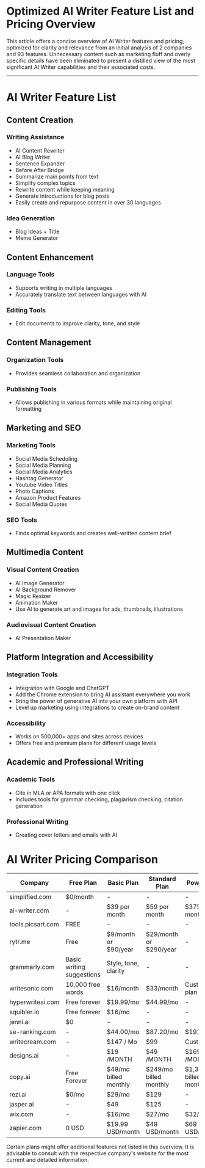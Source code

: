 # Optimized AI Writer Feature List and Pricing Overview

This article offers a concise overview of AI Writer features and pricing, optimized for clarity and relevance from an initial analysis of 2 companies and 93 features. Unnecessary content such as marketing fluff and overly specific details have been eliminated to present a distilled view of the most significant AI Writer capabilities and their associated costs.

---

# AI Writer Feature List

## Content Creation

### Writing Assistance

- AI Content Rewriter
- AI Blog Writer
- Sentence Expander
- Before After Bridge
- Summarize main points from text
- Simplify complex topics
- Rewrite content while keeping meaning
- Generate introductions for blog posts
- Easily create and repurpose content in over 30 languages

### Idea Generation

- Blog Ideas + Title
- Meme Generator

## Content Enhancement

### Language Tools

- Supports writing in multiple languages
- Accurately translate text between languages with AI

### Editing Tools

- Edit documents to improve clarity, tone, and style

## Content Management

### Organization Tools

- Provides seamless collaboration and organization

### Publishing Tools

- Allows publishing in various formats while maintaining original formatting

## Marketing and SEO

### Marketing Tools

- Social Media Scheduling
- Social Media Planning
- Social Media Analytics
- Hashtag Generator
- Youtube Video Titles
- Photo Captions
- Amazon Product Features
- Social Media Quotes

### SEO Tools

- Finds optimal keywords and creates well-written content brief

## Multimedia Content

### Visual Content Creation

- AI Image Generator
- AI Background Remover
- Magic Resizer
- Animation Maker
- Use AI to generate art and images for ads, thumbnails, illustrations

### Audiovisual Content Creation

- AI Presentation Maker

## Platform Integration and Accessibility

### Integration Tools

- Integration with Google and ChatGPT
- Add the Chrome extension to bring AI assistant everywhere you work
- Bring the power of generative AI into your own platform with API
- Level up marketing using integrations to create on-brand content

### Accessibility

- Works on 500,000+ apps and sites across devices
- Offers free and premium plans for different usage levels

## Academic and Professional Writing

### Academic Tools

- Cite in MLA or APA formats with one click
- Includes tools for grammar checking, plagiarism checking, citation generation

### Professional Writing

- Creating cover letters and emails with AI

# AI Writer Pricing Comparison

| Company            | Free Plan                 | Basic Plan              | Standard Plan            | Power Plan               |
|--------------------|---------------------------|-------------------------|--------------------------|--------------------------|
| simplified.com     | $0/month                  | -                       | -                        | -                        |
| ai-writer.com      | -                         | $39 per month           | $59 per month            | $375 per month           |
| tools.picsart.com  | FREE                      | -                       | -                        | -                        |
| rytr.me            | Free                      | $9/month or $90/year    | $29/month or $290/year   | -                        |
| grammarly.com      | Basic writing suggestions | Style, tone, clarity    | -                        | -                        |
| writesonic.com     | 10,000 free words         | $16/month               | $33/month                | Customized plan          |
| hyperwriteai.com   | Free forever              | $19.99/mo               | $44.99/mo                | -                        |
| squibler.io        | Free forever              | $16/mo                  | -                        | -                        |
| jenni.ai           | $0                        | -                       | -                        | -                        |
| se-ranking.com     | -                         | $44.00/mo               | $87.20/mo                | $191.20/mo               |
| writecream.com     | -                         | $147 / Mo               | $99                      | Custom plan              |
| designs.ai         | -                         | $19 /MONTH              | $49 /MONTH               | $169 /MONTH              |
| copy.ai            | Free Forever              | $49/mo billed monthly   | $249/mo billed monthly   | $1,333/mo billed monthly |
| rezi.ai            | $0/mo                     | $29/mo                  | $129                     | -                        |
| jasper.ai          | -                         | $49                      | $125                     | -                        |
| wix.com            | -                         | $16/mo                  | $27/mo                   | $32/mo                   |
| zapier.com         | 0 USD                     | $19.99 USD/month        | $49 USD/month            | $69 USD/month            |

Certain plans might offer additional features not listed in this overview. It is advisable to consult with the respective company's website for the most current and detailed information.
